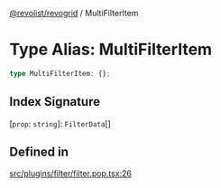 [@revolist/revogrid](README.md) / MultiFilterItem

# Type Alias: MultiFilterItem

```ts
type MultiFilterItem: {};
```

## Index Signature

 \[`prop`: `string`\]: `FilterData`[]

## Defined in

[src/plugins/filter/filter.pop.tsx:26](https://github.com/revolist/revogrid/blob/39cfd614966a26ee6ce63b18984e6b24b2874cc5/src/plugins/filter/filter.pop.tsx#L26)
